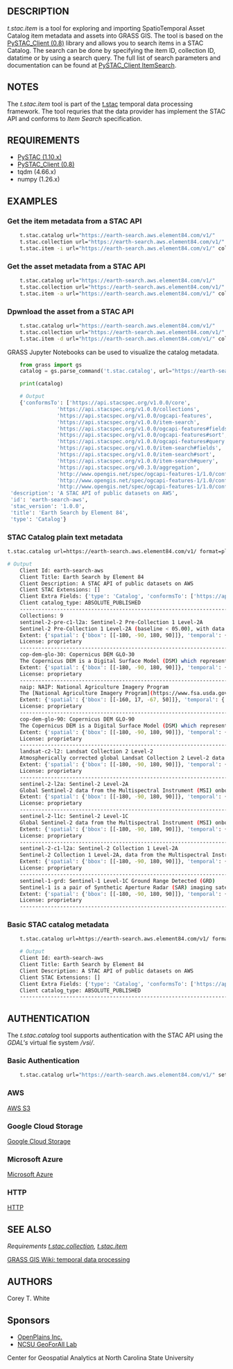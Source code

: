 ## DESCRIPTION

*t.stac.item* is a tool for exploring and importing SpatioTemporal Asset
Catalog item metadata and assets into GRASS GIS. The tool is based on
the [PySTAC\_Client
(0.8)](https://pystac-client.readthedocs.io/en/stable/) library and
allows you to search items in a STAC Catalog. The search can be done by
specifying the item ID, collection ID, datatime or by using a search
query. The full list of search parameters and documentation can be found
at [PySTAC\_Client
ItemSearch](https://pystac-client.readthedocs.io/en/stable/api.html#item-search).

## NOTES

The *t.stac.item* tool is part of the
[t.stac](https://grass.osgeo.org/grass-stable/manuals/t.stac.html)
temporal data processing framework. The tool requries that the data
provider has implement the STAC API and conforms to *Item Search*
specification.

## REQUIREMENTS

- [PySTAC
    (1.10.x)](https://pystac.readthedocs.io/en/stable/installation.html)
- [PySTAC\_Client
    (0.8)](https://pystac-client.readthedocs.io/en/stable/)
- tqdm (4.66.x)
- numpy (1.26.x)

## EXAMPLES

### Get the item metadata from a STAC API

```sh
    t.stac.catalog url="https://earth-search.aws.element84.com/v1/"
    t.stac.collection url="https://earth-search.aws.element84.com/v1/" collection_id="sentinel-2-l2a"
    t.stac.item -i url="https://earth-search.aws.element84.com/v1/" collection_id="sentinel-2-l2a" item_id="S2B_36QWD_20220301_0_L2A"
```

### Get the asset metadata from a STAC API

```sh
    t.stac.catalog url="https://earth-search.aws.element84.com/v1/"
    t.stac.collection url="https://earth-search.aws.element84.com/v1/" collection_id="sentinel-2-l2a"
    t.stac.item -a url="https://earth-search.aws.element84.com/v1/" collection_id="sentinel-2-l2a" item_id="S2B_36QWD_20220301_0_L2A"
```

### Dpwnload the asset from a STAC API

```sh
    t.stac.catalog url="https://earth-search.aws.element84.com/v1/"
    t.stac.collection url="https://earth-search.aws.element84.com/v1/" collection_id="sentinel-2-l2a"
    t.stac.item -d url="https://earth-search.aws.element84.com/v1/" collection_id="sentinel-2-l2a" item_id="S2B_36QWD_20220301_0_L2A"
```

GRASS Jupyter Notebooks can be used to visualize the catalog metadata.

```python
    from grass import gs
    catalog = gs.parse_command('t.stac.catalog', url="https://earth-search.aws.element84.com/v1/")

    print(catalog)

    # Output
    {'conformsTo': ['https://api.stacspec.org/v1.0.0/core',
                'https://api.stacspec.org/v1.0.0/collections',
                'https://api.stacspec.org/v1.0.0/ogcapi-features',
                'https://api.stacspec.org/v1.0.0/item-search',
                'https://api.stacspec.org/v1.0.0/ogcapi-features#fields',
                'https://api.stacspec.org/v1.0.0/ogcapi-features#sort',
                'https://api.stacspec.org/v1.0.0/ogcapi-features#query',
                'https://api.stacspec.org/v1.0.0/item-search#fields',
                'https://api.stacspec.org/v1.0.0/item-search#sort',
                'https://api.stacspec.org/v1.0.0/item-search#query',
                'https://api.stacspec.org/v0.3.0/aggregation',
                'http://www.opengis.net/spec/ogcapi-features-1/1.0/conf/core',
                'http://www.opengis.net/spec/ogcapi-features-1/1.0/conf/oas30',
                'http://www.opengis.net/spec/ogcapi-features-1/1.0/conf/geojson'],
 'description': 'A STAC API of public datasets on AWS',
 'id': 'earth-search-aws',
 'stac_version': '1.0.0',
 'title': 'Earth Search by Element 84',
 'type': 'Catalog'}
```

### STAC Catalog plain text metadata

```sh
t.stac.catalog url=https://earth-search.aws.element84.com/v1/ format=plain

# Output
    Client Id: earth-search-aws
    Client Title: Earth Search by Element 84
    Client Description: A STAC API of public datasets on AWS
    Client STAC Extensions: []
    Client Extra Fields: {'type': 'Catalog', 'conformsTo': ['https://api.stacspec.org/v1.0.0/core', 'https://api.stacspec.org/v1.0.0/collections', 'https://api.stacspec.org/v1.0.0/ogcapi-features', 'https://api.stacspec.org/v1.0.0/item-search', 'https://api.stacspec.org/v1.0.0/ogcapi-features#fields', 'https://api.stacspec.org/v1.0.0/ogcapi-features#sort', 'https://api.stacspec.org/v1.0.0/ogcapi-features#query', 'https://api.stacspec.org/v1.0.0/item-search#fields', 'https://api.stacspec.org/v1.0.0/item-search#sort', 'https://api.stacspec.org/v1.0.0/item-search#query', 'https://api.stacspec.org/v0.3.0/aggregation', 'http://www.opengis.net/spec/ogcapi-features-1/1.0/conf/core', 'http://www.opengis.net/spec/ogcapi-features-1/1.0/conf/oas30', 'http://www.opengis.net/spec/ogcapi-features-1/1.0/conf/geojson']}
    Client catalog_type: ABSOLUTE_PUBLISHED
    ---------------------------------------------------------------------------
    Collections: 9
    sentinel-2-pre-c1-l2a: Sentinel-2 Pre-Collection 1 Level-2A
    Sentinel-2 Pre-Collection 1 Level-2A (baseline < 05.00), with data and metadata matching collection sentinel-2-c1-l2a
    Extent: {'spatial': {'bbox': [[-180, -90, 180, 90]]}, 'temporal': {'interval': [['2015-06-27T10:25:31.456000Z', None]]}}
    License: proprietary
    ---------------------------------------------------------------------------
    cop-dem-glo-30: Copernicus DEM GLO-30
    The Copernicus DEM is a Digital Surface Model (DSM) which represents the surface of the Earth including buildings, infrastructure and vegetation. GLO-30 Public provides limited worldwide coverage at 30 meters because a small subset of tiles covering specific countries are not yet released to the public by the Copernicus Programme.
    Extent: {'spatial': {'bbox': [[-180, -90, 180, 90]]}, 'temporal': {'interval': [['2021-04-22T00:00:00Z', '2021-04-22T00:00:00Z']]}}
    License: proprietary
    ---------------------------------------------------------------------------
    naip: NAIP: National Agriculture Imagery Program
    The [National Agriculture Imagery Program](https://www.fsa.usda.gov/programs-and-services/aerial-photography/imagery-programs/naip-imagery/) (NAIP) provides U.S.-wide, high-resolution aerial imagery, with four spectral bands (R, G, B, IR).  NAIP is administered by the [Aerial Field Photography Office](https://www.fsa.usda.gov/programs-and-services/aerial-photography/) (AFPO) within the [US Department of Agriculture](https://www.usda.gov/) (USDA).  Data are captured at least once every three years for each state.  This dataset represents NAIP data from 2010-present, in [cloud-optimized GeoTIFF](https://www.cogeo.org/) format.
    Extent: {'spatial': {'bbox': [[-160, 17, -67, 50]]}, 'temporal': {'interval': [['2010-01-01T00:00:00Z', '2022-12-31T00:00:00Z']]}}
    License: proprietary
    ---------------------------------------------------------------------------
    cop-dem-glo-90: Copernicus DEM GLO-90
    The Copernicus DEM is a Digital Surface Model (DSM) which represents the surface of the Earth including buildings, infrastructure and vegetation. GLO-90 provides worldwide coverage at 90 meters.
    Extent: {'spatial': {'bbox': [[-180, -90, 180, 90]]}, 'temporal': {'interval': [['2021-04-22T00:00:00Z', '2021-04-22T00:00:00Z']]}}
    License: proprietary
    ---------------------------------------------------------------------------
    landsat-c2-l2: Landsat Collection 2 Level-2
    Atmospherically corrected global Landsat Collection 2 Level-2 data from the Thematic Mapper (TM) onboard Landsat 4 and 5, the Enhanced Thematic Mapper Plus (ETM+) onboard Landsat 7, and the Operational Land Imager (OLI) and Thermal Infrared Sensor (TIRS) onboard Landsat 8 and 9.
    Extent: {'spatial': {'bbox': [[-180, -90, 180, 90]]}, 'temporal': {'interval': [['1982-08-22T00:00:00Z', None]]}}
    License: proprietary
    ---------------------------------------------------------------------------
    sentinel-2-l2a: Sentinel-2 Level-2A
    Global Sentinel-2 data from the Multispectral Instrument (MSI) onboard Sentinel-2
    Extent: {'spatial': {'bbox': [[-180, -90, 180, 90]]}, 'temporal': {'interval': [['2015-06-27T10:25:31.456000Z', None]]}}
    License: proprietary
    ---------------------------------------------------------------------------
    sentinel-2-l1c: Sentinel-2 Level-1C
    Global Sentinel-2 data from the Multispectral Instrument (MSI) onboard Sentinel-2
    Extent: {'spatial': {'bbox': [[-180, -90, 180, 90]]}, 'temporal': {'interval': [['2015-06-27T10:25:31.456000Z', None]]}}
    License: proprietary
    ---------------------------------------------------------------------------
    sentinel-2-c1-l2a: Sentinel-2 Collection 1 Level-2A
    Sentinel-2 Collection 1 Level-2A, data from the Multispectral Instrument (MSI) onboard Sentinel-2
    Extent: {'spatial': {'bbox': [[-180, -90, 180, 90]]}, 'temporal': {'interval': [['2015-06-27T10:25:31.456000Z', None]]}}
    License: proprietary
    ---------------------------------------------------------------------------
    sentinel-1-grd: Sentinel-1 Level-1C Ground Range Detected (GRD)
    Sentinel-1 is a pair of Synthetic Aperture Radar (SAR) imaging satellites launched in 2014 and 2016 by the European Space Agency (ESA). Their 6 day revisit cycle and ability to observe through clouds makes this dataset perfect for sea and land monitoring, emergency response due to environmental disasters, and economic applications. This dataset represents the global Sentinel-1 GRD archive, from beginning to the present, converted to cloud-optimized GeoTIFF format.
    Extent: {'spatial': {'bbox': [[-180, -90, 180, 90]]}, 'temporal': {'interval': [['2014-10-10T00:28:21Z', None]]}}
    License: proprietary
    ---------------------------------------------------------------------------
```

### Basic STAC catalog metadata

```sh
    t.stac.catalog url=https://earth-search.aws.element84.com/v1/ format=plain -b

    # Output
    Client Id: earth-search-aws
    Client Title: Earth Search by Element 84
    Client Description: A STAC API of public datasets on AWS
    Client STAC Extensions: []
    Client Extra Fields: {'type': 'Catalog', 'conformsTo': ['https://api.stacspec.org/v1.0.0/core', 'https://api.stacspec.org/v1.0.0/collections', 'https://api.stacspec.org/v1.0.0/ogcapi-features', 'https://api.stacspec.org/v1.0.0/item-search', 'https://api.stacspec.org/v1.0.0/ogcapi-features#fields', 'https://api.stacspec.org/v1.0.0/ogcapi-features#sort', 'https://api.stacspec.org/v1.0.0/ogcapi-features#query', 'https://api.stacspec.org/v1.0.0/item-search#fields', 'https://api.stacspec.org/v1.0.0/item-search#sort', 'https://api.stacspec.org/v1.0.0/item-search#query', 'https://api.stacspec.org/v0.3.0/aggregation', 'http://www.opengis.net/spec/ogcapi-features-1/1.0/conf/core', 'http://www.opengis.net/spec/ogcapi-features-1/1.0/conf/oas30', 'http://www.opengis.net/spec/ogcapi-features-1/1.0/conf/geojson']}
    Client catalog_type: ABSOLUTE_PUBLISHED
    ---------------------------------------------------------------------------

```

## AUTHENTICATION

The *t.stac.catalog* tool supports authentication with the STAC API
using the *GDAL's* virtual fie system */vsi/*.

### Basic Authentication

```sh
    t.stac.catalog url="https://earth-search.aws.element84.com/v1/" settings="user:password"
```

### AWS

[AWS
S3](https://gdal.org/user/virtual_file_systems.html#vsis3-aws-s3-files)

### Google Cloud Storage

[Google Cloud
Storage](https://gdal.org/user/virtual_file_systems.html#vsigs-google-cloud-storage-files)

### Microsoft Azure

[Microsoft
Azure](https://gdal.org/user/virtual_file_systems.html#vsiaz-microsoft-azure-blob-files)

### HTTP

[HTTP](https://gdal.org/user/virtual_file_systems.html#vsicurl-http-https-ftp-files-random-access)

## SEE ALSO

*Requirements
[t.stac.collection](https://grass.osgeo.org/grass-stable/manuals/t.stac.collection.html),
[t.stac.item](https://grass.osgeo.org/grass-stable/manuals/t.stac.item)*

[GRASS GIS Wiki: temporal data
processing](https://grasswiki.osgeo.org/wiki/Temporal_data_processing)

## AUTHORS

Corey T. White  

## Sponsors

- [OpenPlains Inc.](https://openplains.com)
- [NCSU GeoForAll Lab](https://geospatial.ncsu.edu/geoforall/)

Center for Geospatial Analytics at North Carolina State University
